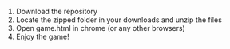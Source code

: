 1. Download the repository
2. Locate the zipped folder in your downloads and unzip the files
3. Open game.html in chrome (or any other browsers)
4. Enjoy the game!
